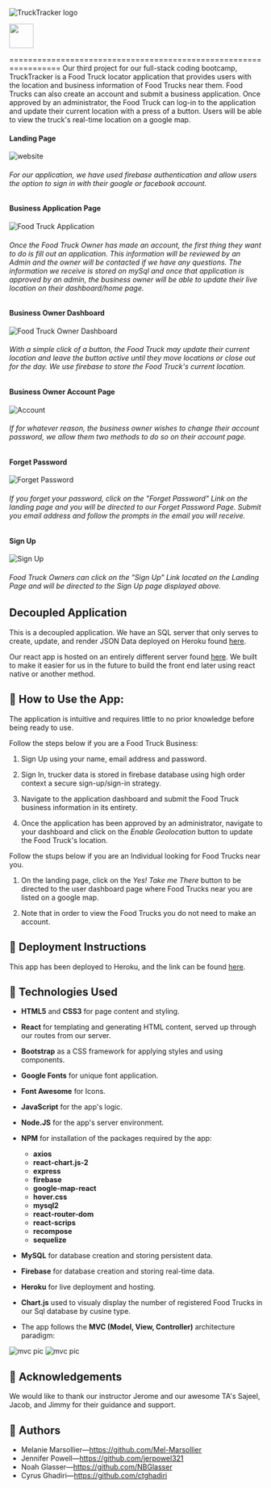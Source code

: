![TruckTracker logo](/public/TruckTrackerLogo.png "TruckTracker Image" )

<img src="https://github.com/jerpowel321/TruckTracker-FE/blob/master/public/TruckTrackerLogo.png" width="48">

=================================================================
Our third project for our full-stack coding bootcamp, TruckTracker is a Food Truck locator application that provides users with the location and business information of Food Trucks near them. Food Trucks can also create an account and submit a business application. Once approved by an administrator, the Food Truck can log-in to the application and update their current location with a press of a button. Users will be able to view the truck's real-time location on a google map. 

#### Landing Page
![website](/public/TruckTrackerSignIn.png "TruckTracker")

###### For our application, we have used firebase authentication and allow users the option to sign in with their google or facebook account.

#### Business Application Page
![Food Truck Application](/public/TTApplication.png "Food Truck Application")

###### Once the Food Truck Owner has made an account, the first thing they want to do is fill out an application. This information will be reviewed by an Admin and the owner will be contacted if we have any questions. The information we receive is stored on mySql and once that application is approved by an admin, the business owner will be able to update their live location on their dashboard/home page. 

#### Business Owner Dashboard
![Food Truck Owner Dashboard](/public/TTHomePage.png "Food Truck Owner Dashboard")

###### With a simple click of a button, the Food Truck may update their current location and leave the button active until they move locations or close out for the day. We use firebase to store the Food Truck's current location.

#### Business Owner Account Page
![Account](/public/TTAccount.png "Food Truck Owner Account")

###### If for whatever reason, the business owner wishes to change their account password, we allow them two methods to do so on their account page.


#### Forget Password
![Forget Password](/public/TTForgetPassword.png "Forget Password")

###### If you forget your password, click on the "Forget Password" Link on the landing page and you will be directed to our Forget Password Page. Submit you email address and follow the prompts in the email you will receive. 

#### Sign Up 
![Sign Up](/public/TTSignUp.png "Sign Up")

###### Food Truck Owners can click on the "Sign Up" Link located on the Landing Page and will be directed to the Sign Up page displayed above. 





## Decoupled Application

This is a decoupled application. We have an SQL server that only serves to create, update, and render JSON Data deployed on Heroku found [here](https://api-food-truck.herokuapp.com/). 

Our react app is hosted on an entirely different server found [here](https://trucktrackerdemo.herokuapp.com/). We built to make it easier for us in the future to build the front end later using react native or another method.


## 🔑 How to Use the App:

The application is intuitive and requires little to no prior knowledge before being ready to use.

Follow the steps below if you are a Food Truck Business:

1. Sign Up using your name, email address and password. 

2. Sign In, trucker data is stored in firebase database using high order context a secure sign-up/sign-in strategy.
   
3. Navigate to the application dashboard and submit the Food Truck business information in its entirety. 
   
4. Once the application has been approved by an administrator, navigate to your dashboard and click on the _Enable Geolocation_ button to update the Food Truck's location. 
   
Follow the stups below if you are an Individual looking for Food Trucks near you.

1. On the landing page, click on the _Yes! Take me There_ button to be directed to the user dashboard page where Food Trucks near you are listed on a google map. 

2. Note that in order to view the Food Trucks you do not need to make an account. 

## 📁 Deployment Instructions

This app has been deployed to Heroku, and the link can be found [here](https://deployedwtt.herokuapp.com/ "live link").

## 🔧 Technologies Used  

+ **HTML5** and **CSS3** for page content and styling.

+ **React** for templating and generating HTML content, served up through our routes from our server.

+ **Bootstrap** as a CSS framework for applying styles and using components.

+ **Google Fonts** for unique font application.

+ **Font Awesome** for Icons.

+ **JavaScript** for the app's logic.
  
+ **Node.JS** for the app's server environment.

+ **NPM** for installation of the packages required by the app:
  + **axios**
  + **react-chart.js-2**
  + **express**
  + **firebase** 
  + **google-map-react**
  + **hover.css**
  + **mysql2**
  + **react-router-dom**
  + **react-scrips**
  + **recompose**
  + **sequelize**

  
+ **MySQL** for database creation and storing persistent data.
+ **Firebase** for database creation and storing real-time data.
  
+ **Heroku** for live deployment and hosting.
  
+ **Chart.js** used to visualy display the number of registered Food Trucks in our Sql database by cusine type.
  
+ The app follows the **MVC (Model, View, Controller)** architecture paradigm:
  
![mvc pic](/public/mvc1.png "MVC architecture") ![mvc pic](/public/mvc2.png "MVC architecture")


## 🌟 Acknowledgements

We would like to thank our instructor Jerome and our awesome TA's Sajeel, Jacob, and Jimmy for their guidance and support. 
    
## 🔗 Authors 

+ Melanie Marsollier—https://github.com/Mel-Marsollier
+ Jennifer Powell—https://github.com/jerpowel321
+ Noah Glasser—https://github.com/NBGlasser
+ Cyrus Ghadiri—https://github.com/ctghadiri


